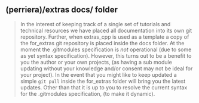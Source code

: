 ## (perriera)/extras docs/ folder
> In the interest of keeping track of a single set of tutorials and technical resources we have placed all documentation into its own git repository. Further, when extras_cpp is used as a template a copy of the for_extras git repository is placed inside the docs folder. At the moment the .gitmodules specification is *not* operational (due to some as yet syntax specification). However, this turns out to be a benefit to you the author or your own projects, (as having a sub module updating without your knowledge and/or consent may not be ideal for your project). 
> In the event that you might like to keep updated a simple `git pull` inside the for_extras folder will bring you the latest updates. Other than that it is up to you to resolve the current syntax for the .gitmodules specification, (to make it dynamic).
> 
